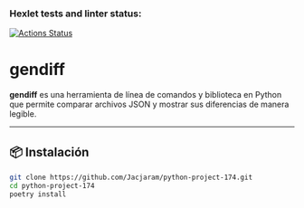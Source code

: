 ### Hexlet tests and linter status:
[![Actions Status](https://github.com/Jacjaram/python-project-174/actions/workflows/hexlet-check.yml/badge.svg)](https://github.com/Jacjaram/python-project-174/actions)

# gendiff

**gendiff** es una herramienta de línea de comandos y biblioteca en Python que permite comparar archivos JSON y mostrar sus diferencias de manera legible.

---

## 📦 Instalación

```bash
git clone https://github.com/Jacjaram/python-project-174.git
cd python-project-174
poetry install